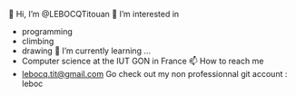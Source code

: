 👋 Hi, I’m @LEBOCQTitouan
👀 I’m interested in
* programming
* climbing
* drawing
🌱 I’m currently learning ...
* Computer science at the IUT GON in France
📫 How to reach me
* lebocq.tit@gmail.com
Go check out my non professionnal git account : leboc

<!---
LEBOCQTitouan/LEBOCQTitouan is a ✨ special ✨ repository because its `README.md` (this file) appears on your GitHub profile.
You can click the Preview link to take a look at your changes.
--->

